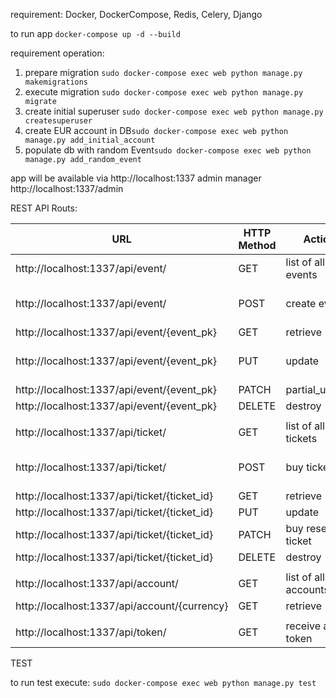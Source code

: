 requirement:
Docker, DockerCompose, Redis, Celery, Django

to run app `docker-compose up -d --build`

requirement operation:
1. prepare migration `sudo docker-compose exec web python manage.py makemigrations`
2. execute migration `sudo docker-compose exec web python manage.py migrate`
3. create initial superuser `sudo docker-compose exec web python manage.py createsuperuser`
4. create EUR account in DB`sudo docker-compose exec web python manage.py add_initial_account`
5. populate db with random Event`sudo docker-compose exec web python manage.py add_random_event`

app will be available via http://localhost:1337
admin manager http://localhost:1337/admin


REST API Routs:

| URL                                          | HTTP Method | Action               | Permision   | required body key                  |
|----------------------------------------------|-------------|----------------------|-------------|------------------------------------|
| http://localhost:1337/api/event/             | GET         | list of all events   | open to all |                                    |
| http://localhost:1337/api/event/             | POST        | create event         | admin       | event_date_time, name, description |
| http://localhost:1337/api/event/{event_pk}   | GET         | retrieve             | open to all |                                    |
| http://localhost:1337/api/event/{event_pk}   | PUT         | update               | admin       | event_date_time, name, description |
| http://localhost:1337/api/event/{event_pk}   | PATCH       | partial_update       | admin       |                                    |
| http://localhost:1337/api/event/{event_pk}   | DELETE      | destroy              | admin       |                                    |
|                                              |             |                      |             |                                    |
| http://localhost:1337/api/ticket/            | GET         | list of all tickets  | admin       |                                    |
| http://localhost:1337/api/ticket/            | POST        | buy ticket           | open to all | ticket_type, sold_reserved, event  |
| http://localhost:1337/api/ticket/{ticket_id} | GET         | retrieve             | admin       |                                    |
| http://localhost:1337/api/ticket/{ticket_id} | PUT         | update               | admin       |                                    |
| http://localhost:1337/api/ticket/{ticket_id} | PATCH       | buy reserved ticket  | open to all | method ignore body data            |
| http://localhost:1337/api/ticket/{ticket_id} | DELETE      | destroy              | admin       |                                    |
|                                              |             |                      |             |                                    |
| http://localhost:1337/api/account/           | GET         | list of all accounts | admin       |                                    |
| http://localhost:1337/api/account/{currency} | GET         | retrieve             | admin       |                                    |
|                                              |             |                      |             |                                    |
| http://localhost:1337/api/token/             | GET         | receive auth token   | open to all | username, password                 |

TEST

to run test execute: `sudo docker-compose exec web python manage.py test`

